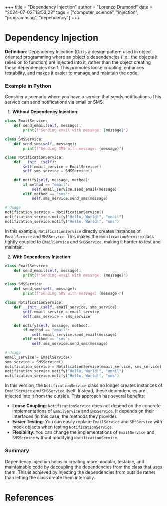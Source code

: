 +++
title = "Dependency Injection"
author = "Lorenzo Drumond"
date = "2024-07-02T13:53:22"
tags = ["computer_science",  "injection",  "programming",  "dependency"]
+++


# Dependency Injection

**Definition**:
Dependency Injection (DI) is a design pattern used in object-oriented programming where an object's dependencies (i.e., the objects it relies on to function) are injected into it, rather than the object creating these dependencies itself. This promotes loose coupling, enhances testability, and makes it easier to manage and maintain the code.

### Example in Python

Consider a scenario where you have a service that sends notifications. This service can send notifications via email or SMS.

1. **Without Dependency Injection**:

```python
class EmailService:
    def send_email(self, message):
        print(f"Sending email with message: {message}")

class SMSService:
    def send_sms(self, message):
        print(f"Sending SMS with message: {message}")

class NotificationService:
    def __init__(self):
        self.email_service = EmailService()
        self.sms_service = SMSService()

    def notify(self, message, method):
        if method == "email":
            self.email_service.send_email(message)
        elif method == "sms":
            self.sms_service.send_sms(message)

# Usage
notification_service = NotificationService()
notification_service.notify("Hello, World!", "email")
notification_service.notify("Hello, World!", "sms")
```

In this example, `NotificationService` directly creates instances of `EmailService` and `SMSService`. This makes the `NotificationService` class tightly coupled to `EmailService` and `SMSService`, making it harder to test and maintain.

2. **With Dependency Injection**:

```python
class EmailService:
    def send_email(self, message):
        print(f"Sending email with message: {message}")

class SMSService:
    def send_sms(self, message):
        print(f"Sending SMS with message: {message}")

class NotificationService:
    def __init__(self, email_service, sms_service):
        self.email_service = email_service
        self.sms_service = sms_service

    def notify(self, message, method):
        if method == "email":
            self.email_service.send_email(message)
        elif method == "sms":
            self.sms_service.send_sms(message)

# Usage
email_service = EmailService()
sms_service = SMSService()
notification_service = NotificationService(email_service, sms_service)
notification_service.notify("Hello, World!", "email")
notification_service.notify("Hello, World!", "sms")
```

In this version, the `NotificationService` class no longer creates instances of `EmailService` and `SMSService` itself. Instead, these dependencies are injected into it from the outside. This approach has several benefits:

- **Loose Coupling**: `NotificationService` does not depend on the concrete implementations of `EmailService` and `SMSService`. It depends on their interfaces (in this case, the methods they provide).
- **Easier Testing**: You can easily replace `EmailService` and `SMSService` with mock objects when testing `NotificationService`.
- **Flexibility**: You can change the implementations of `EmailService` and `SMSService` without modifying `NotificationService`.

### Summary

Dependency Injection helps in creating more modular, testable, and maintainable code by decoupling the dependencies from the class that uses them. This is achieved by injecting the dependencies from outside rather than letting the class create them internally.

# References
